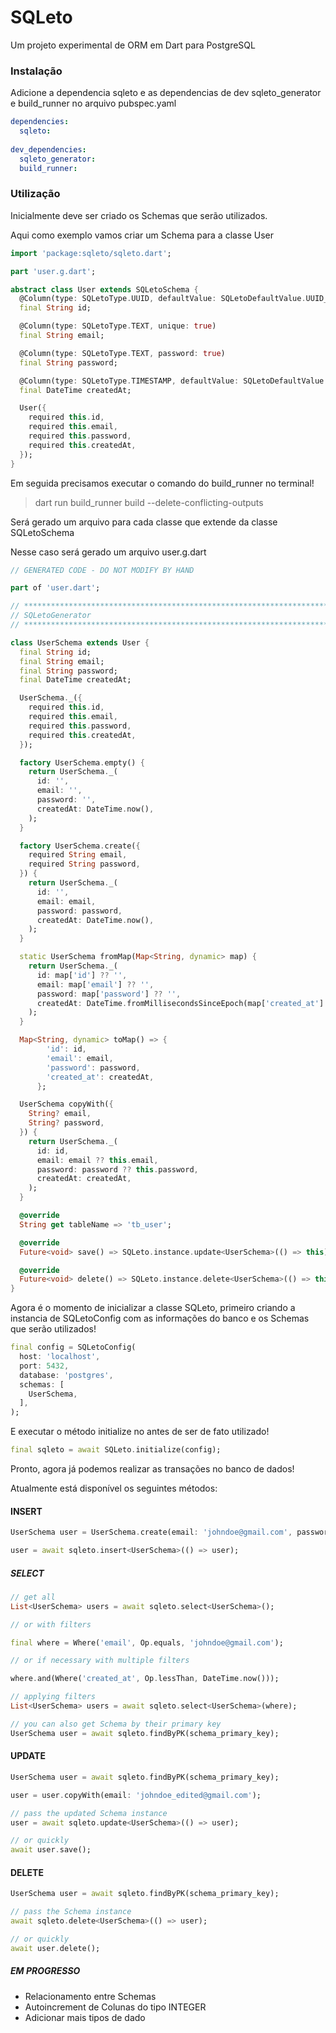# SQLeto

Um projeto experimental de ORM em Dart para PostgreSQL

### Instalação

Adicione a dependencia sqleto e as dependencias de dev sqleto_generator e build_runner no arquivo pubspec.yaml

```yaml
dependencies:
  sqleto:
  
dev_dependencies:
  sqleto_generator:
  build_runner:
```
### Utilização

Inicialmente deve ser criado os Schemas que serão utilizados.

Aqui como exemplo vamos criar um Schema para a classe User

```dart
import 'package:sqleto/sqleto.dart';

part 'user.g.dart';

abstract class User extends SQLetoSchema {
  @Column(type: SQLetoType.UUID, defaultValue: SQLetoDefaultValue.UUID_GENERATE_V4)
  final String id;

  @Column(type: SQLetoType.TEXT, unique: true)
  final String email;

  @Column(type: SQLetoType.TEXT, password: true)
  final String password;

  @Column(type: SQLetoType.TIMESTAMP, defaultValue: SQLetoDefaultValue.NOW)
  final DateTime createdAt;

  User({
    required this.id,
    required this.email,
    required this.password,
    required this.createdAt,
  });
}
```

Em seguida precisamos executar o comando do build_runner no terminal!

>dart run build_runner build --delete-conflicting-outputs

Será gerado um arquivo para cada classe que extende da classe SQLetoSchema

Nesse caso será gerado um arquivo user.g.dart

```dart
// GENERATED CODE - DO NOT MODIFY BY HAND

part of 'user.dart';

// **************************************************************************
// SQLetoGenerator
// **************************************************************************

class UserSchema extends User {
  final String id;
  final String email;
  final String password;
  final DateTime createdAt;

  UserSchema._({
    required this.id,
    required this.email,
    required this.password,
    required this.createdAt,
  });

  factory UserSchema.empty() {
    return UserSchema._(
      id: '',
      email: '',
      password: '',
      createdAt: DateTime.now(),
    );
  }

  factory UserSchema.create({
    required String email,
    required String password,
  }) {
    return UserSchema._(
      id: '',
      email: email,
      password: password,
      createdAt: DateTime.now(),
    );
  }

  static UserSchema fromMap(Map<String, dynamic> map) {
    return UserSchema._(
      id: map['id'] ?? '',
      email: map['email'] ?? '',
      password: map['password'] ?? '',
      createdAt: DateTime.fromMillisecondsSinceEpoch(map['created_at'] ?? 0),
    );
  }

  Map<String, dynamic> toMap() => {
        'id': id,
        'email': email,
        'password': password,
        'created_at': createdAt,
      };

  UserSchema copyWith({
    String? email,
    String? password,
  }) {
    return UserSchema._(
      id: id,
      email: email ?? this.email,
      password: password ?? this.password,
      createdAt: createdAt,
    );
  }

  @override
  String get tableName => 'tb_user';

  @override
  Future<void> save() => SQLeto.instance.update<UserSchema>(() => this);

  @override
  Future<void> delete() => SQLeto.instance.delete<UserSchema>(() => this);
}
```

Agora é o momento de inicializar a classe SQLeto, primeiro criando a instancia de SQLetoConfig com as informações do banco e os Schemas que serão utilizados!

```dart
final config = SQLetoConfig(
  host: 'localhost',
  port: 5432,
  database: 'postgres',
  schemas: [
    UserSchema,
  ],
);
```

E executar o método initialize no antes de ser de fato utilizado!

```dart
final sqleto = await SQLeto.initialize(config);
```

Pronto, agora já podemos realizar as transações no banco de dados!

Atualmente está disponível os seguintes métodos:

#### INSERT

```dart
UserSchema user = UserSchema.create(email: 'johndoe@gmail.com', password: 'password');

user = await sqleto.insert<UserSchema>(() => user);
```

##### SELECT
```dart
// get all
List<UserSchema> users = await sqleto.select<UserSchema>();

// or with filters

final where = Where('email', Op.equals, 'johndoe@gmail.com');

// or if necessary with multiple filters

where.and(Where('created_at', Op.lessThan, DateTime.now()));

// applying filters
List<UserSchema> users = await sqleto.select<UserSchema>(where);

// you can also get Schema by their primary key
UserSchema user = await sqleto.findByPK(schema_primary_key);
```

#### UPDATE
```dart
UserSchema user = await sqleto.findByPK(schema_primary_key);

user = user.copyWith(email: 'johndoe_edited@gmail.com');

// pass the updated Schema instance
user = await sqleto.update<UserSchema>(() => user);

// or quickly
await user.save();
```

#### DELETE
```dart
UserSchema user = await sqleto.findByPK(schema_primary_key);

// pass the Schema instance
await sqleto.delete<UserSchema>(() => user);

// or quickly
await user.delete();
```

##### EM PROGRESSO

* Relacionamento entre Schemas
* Autoincrement de Colunas do tipo INTEGER
* Adicionar mais tipos de dado
